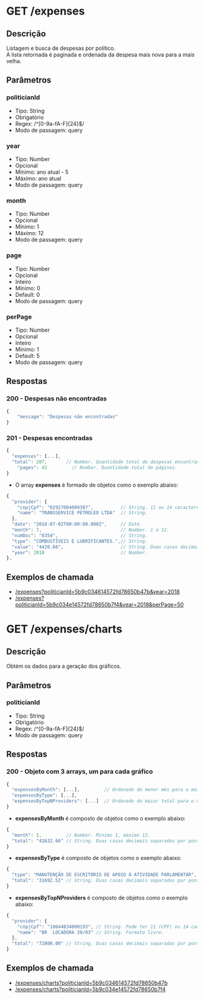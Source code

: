 # GET /expenses
## Descrição
Listagem e busca de despesas por político.  
A lista retornada é paginada e ordenada da despesa mais nova para a mais velha.
## Parâmetros
### politicianId
- Tipo: String
- Obrigatório
- Regex: /^[0-9a-fA-F]{24}$/
- Modo de passagem: query
### year
- Tipo: Number
- Opcional
- Mínimo: ano atual - 5
- Máximo: ano atual
- Modo de passagem: query
### month
- Tipo: Number
- Opcional
- Mínimo: 1
- Máximo: 12
- Modo de passagem: query
### page
- Tipo: Number
- Opcional
- Inteiro
- Mínimo: 0
- Default: 0
- Modo de passagem: query
### perPage
- Tipo: Number
- Opcional
- Inteiro
- Mínimo: 1
- Default: 5
- Modo de passagem: query
## Respostas
### 200 - Despesas não encontradas
```js
{
	"message": "Despesas não encontradas"
}
```
### 201 - Despesas encontradas
```js
{
  "expenses": [...],
  "total": 207,       // Number. Quantidade total de despesas encontradas
	"pages": 42         // Number. Quantidade total de páginas.
}
```
- O array **expenses** é formado de objetos como o exemplo abaixo:
```js
{
  "provider": {
    "cnpjCpf": "02927004000307",          // String. 11 ou 14 caracteres.
    "name": "TRANSSERVICE PETROLEO LTDA"  // String.
  },
  "date": "2018-07-02T00:00:00.000Z",     // Date.
  "month": 7,                             // Number. 1 a 12.
  "numDoc": "8354",                       // String.
  "type": "COMBUSTÍVEIS E LUBRIFICANTES.",// String.
  "value": "4420.66",                     // String. Duas casas decimais separadas por ponto.
  "year": 2018                            // Number.
},
```

## Exemplos de chamada
- [/expenses?politicianId=5b9c034614572fd78650b47b&year=2018](http://localhost:8080/expenses?politicianId=5b9c034614572fd78650b47b&year=2018)
- [/expenses?politicianId=5b9c034e14572fd78650b7f4&year=2018&perPage=50](http://localhost:8080/expenses?politicianId=5b9c034e14572fd78650b7f4&year=2018&perPage=50)

# GET /expenses/charts
## Descrição
Obtém os dados para a geração dos gráficos.
## Parâmetros
### politicianId
- Tipo: String
- Obrigatório
- Regex: /^[0-9a-fA-F]{24}$/
- Modo de passagem: query
## Respostas
### 200 - Objeto com 3 arrays, um para cada gráfico
```js
{
  "expensesByMonth": [...],         // Ordenado do menor mês para o maior.
  "expensesByType": [...],
  "expensesByTopNProviders": [...]  // Ordenado do maior total para o menor.
}
```
- **expensesByMonth** é composto de objetos como o exemplo abaixo:
```js
{
  "month": 1,         // Number. Mínimo 1, máximo 12.
  "total": "42632.66" // String. Duas casas decimais separadas por ponto.
}
```
- **expensesByType** é composto de objetos como o exemplo abaixo:
```js
{
  "type": "MANUTENÇÃO DE ESCRITÓRIO DE APOIO À ATIVIDADE PARLAMENTAR", // String. Formato livre.
  "total": "31692.52" // String. Duas casas decimais separadas por ponto.
}
```
- **expensesByTopNProviders** é composto de objetos como o exemplo abaixo:
```js
{
  "provider": {
    "cnpjCpf": "10644834000193", // String. Pode ter 11 (CPF) ou 14 caracteres (CNPJ).
    "name": "BR  LOCADORA 20/03" // String. Formato livre.
  },
  "total": "72800.00" // String. Duas casas decimais separadas por ponto.
}
```
## Exemplos de chamada
- [/expenses/charts?politicianId=5b9c034614572fd78650b47b](http://localhost:8080/expenses/charts?politicianId=5b9c034614572fd78650b47b)
- [/expenses/charts?politicianId=5b9c034e14572fd78650b7f4](http://localhost:8080/expenses/charts?politicianId=5b9c034e14572fd78650b7f4)
